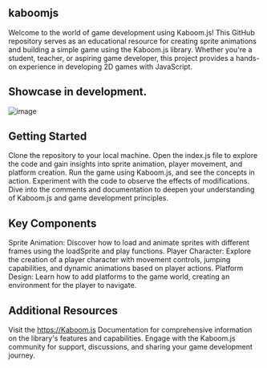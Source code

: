 ## kaboomjs
Welcome to the world of game development using Kaboom.js! This GitHub repository serves as an educational resource for creating sprite animations and building a simple game using the Kaboom.js library. Whether you're a student, teacher, or aspiring game developer, this project provides a hands-on experience in developing 2D games with JavaScript.

## Showcase in development.
![image](https://github.com/MCPETH/kaboomjs/assets/30114061/63dd9178-5e83-4b8b-9ead-891ad5aa9efb)

## Getting Started
Clone the repository to your local machine.
Open the index.js file to explore the code and gain insights into sprite animation, player movement, and platform creation.
Run the game using Kaboom.js, and see the concepts in action. Experiment with the code to observe the effects of modifications.
Dive into the comments and documentation to deepen your understanding of Kaboom.js and game development principles.

## Key Components
Sprite Animation: Discover how to load and animate sprites with different frames using the loadSprite and play functions.
Player Character: Explore the creation of a player character with movement controls, jumping capabilities, and dynamic animations based on player actions.
Platform Design: Learn how to add platforms to the game world, creating an environment for the player to navigate.

## Additional Resources
Visit the https://Kaboom.js Documentation for comprehensive information on the library's features and capabilities.
Engage with the Kaboom.js community for support, discussions, and sharing your game development journey.
